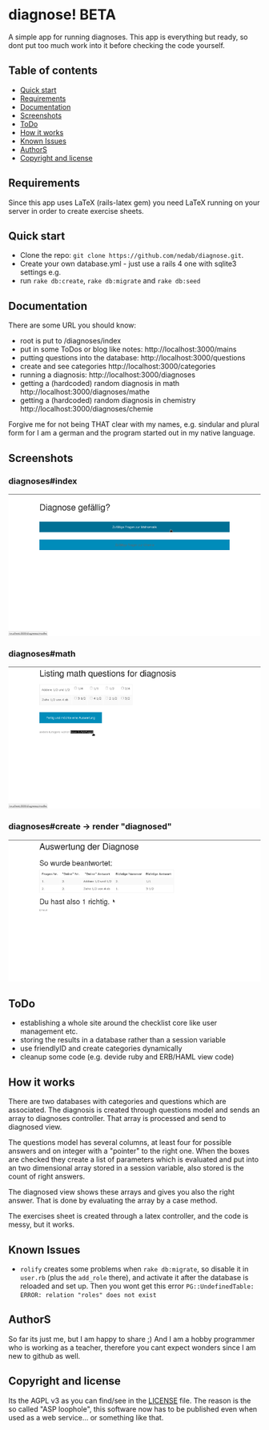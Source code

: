 # diagnose! BETA

A simple app for running diagnoses.
This app is everything but ready, so dont put too much work into it before checking the code yourself.

## Table of contents

 - [Quick start](#quick-start)
 - [Requirements](#reguirements)
 - [Documentation](#documentation)
 - [Screenshots](#screenshots)
 - [ToDo](#todo)
 - [How it works](#how-it-works)
 - [Known Issues](#known-issues)
 - [AuthorS](#authorS)
 - [Copyright and license](#copyright-and-license)

## Requirements

Since this app uses LaTeX (rails-latex gem) you need LaTeX running on your server in order to create exercise sheets.

## Quick start

- Clone the repo: `git clone https://github.com/nedab/diagnose.git`.
- Create your own database.yml - just use a rails 4 one with sqlite3 settings e.g.
- run `rake db:create`, `rake db:migrate` and `rake db:seed`

## Documentation

There are some URL you should know:

* root is put to /diagnoses/index
* put in some ToDos or blog like notes: http://localhost:3000/mains
* putting questions into the database: http://localhost:3000/questions
* create and see categories http://localhost:3000/categories
* running a diagnosis: http://localhost:3000/diagnoses
* getting a (hardcoded) random diagnosis in math http://localhost:3000/diagnoses/mathe
* getting a (hardcoded) random diagnosis in chemistry http://localhost:3000/diagnoses/chemie

Forgive me for not being THAT clear with my names, e.g. sindular and plural form for I am a german and the program started out in my native language.

## Screenshots

### diagnoses#index

![diagnoses_index](./shots/diagnoses_index.png "diagnoses_index")

### diagnoses#math

![diagnoses_math](./shots/diagnoses_math.png "diagnoses_math")

### diagnoses#create -> render "diagnosed"

![diagnoses_create_diagnosed](./shots/diagnoses_create_diagnosed.png "diagnoses_create_diagnosed")


## ToDo

* establishing a whole site around the checklist core like user management etc.
* storing the results in a database rather than a session variable
* use friendlyID and create categories dynamically
* cleanup some code (e.g. devide ruby and ERB/HAML view code)

## How it works

There are two databases with categories and questions which are associated.
The diagnosis is created through questions model and sends an array to diagnoses controller.
That array is processed and send to diagnosed view.

The questions model has several columns, at least four for possible answers and on integer with a "pointer" to the right one.
When the boxes are checked they create a list of parameters which is evaluated and put into an two dimensional array stored in a session variable, also stored is the count of right answers.

The diagnosed view shows these arrays and gives you also the right answer.
That is done by evaluating the array by a case method.

The exercises sheet is created through a latex controller, and the code is messy, but it works.

## Known Issues

* ``rolify`` creates some problems when ``rake db:migrate``, so disable it in ``user.rb`` (plus the ``add_role`` there), and activate it after the database is reloaded and set up. Then you wont get this error ``PG::UndefinedTable: ERROR: relation "roles" does not exist``

## AuthorS

So far its just me, but I am happy to share ;)
And I am a hobby programmer who is working as a teacher, therefore you cant expect wonders since I am new to github as well.

## Copyright and license

Its the AGPL v3 as you can find/see in the [LICENSE](https://www.gnu.org/licenses/agpl.txt) file.
The reason is the so called "ASP loophole", this software now has to be published even when used as a web service... or something like that.
